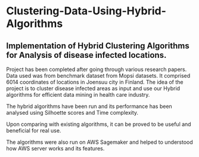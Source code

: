 # Clustering-Data-Using-Hybrid-Algorithms
## Implementation of Hybrid Clustering Algorithms for Analysis of disease infected locations.

Project has been completed after going through various research papers.
Data used was from benchmark dataset from Mopsi datasets. It comprised 6014 coordinates of locations in Joensuu city in Finland.
The idea of the project is to cluster disease infected areas as input and use our Hybrid algorithms for efficient data mining in health care industry.

The hybrid algorithms have been run and its performance has been analysed using Silhoette scores and Time complexity.

Upon comparing with existing algorithms, it can be proved to be useful and beneficial for real use.

The algorithms were also run on AWS Sagemaker and helped to understood how AWS server works and its features.
